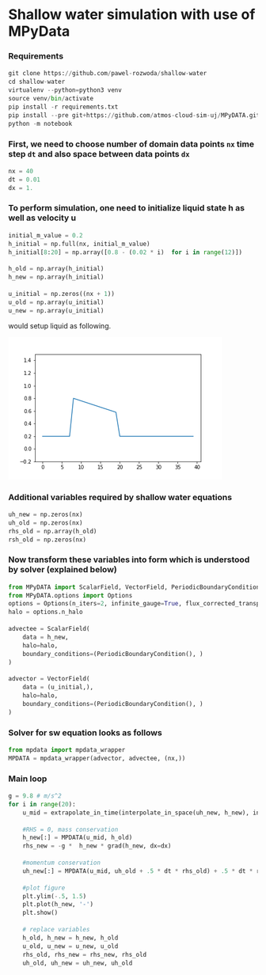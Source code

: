 # Shallow water simulation with use of MPyData

### Requirements
```python
git clone https://github.com/pawel-rozwoda/shallow-water
cd shallow-water
virtualenv --python=python3 venv
source venv/bin/activate
pip install -r requirements.txt
pip install --pre git+https://github.com/atmos-cloud-sim-uj/MPyDATA.git
python -m notebook
```

### First, we need to choose number of domain data points `nx` time step `dt` and also space between data points `dx`
```python
nx = 40
dt = 0.01
dx = 1.
```


### To perform simulation, one need to initialize liquid state h as well as velocity u 
```python
initial_m_value = 0.2
h_initial = np.full(nx, initial_m_value)
h_initial[8:20] = np.array([0.8 - (0.02 * i)  for i in range(12)])

h_old = np.array(h_initial)
h_new = np.array(h_initial)

u_initial = np.zeros((nx + 1))
u_old = np.array(u_initial)
u_new = np.array(u_initial)

```
would setup liquid as following.


![initial](figure.png "initial liquid state")


### Additional variables required by shallow water equations 
```python
uh_new = np.zeros(nx)
uh_old = np.zeros(nx)
rhs_old = np.array(h_old)
rsh_old = np.zeros(nx)
```

### Now transform these variables into form which is understood by solver (explained below)
```python
from MPyDATA import ScalarField, VectorField, PeriodicBoundaryCondition
from MPyDATA.options import Options
options = Options(n_iters=2, infinite_gauge=True, flux_corrected_transport=True)
halo = options.n_halo

advectee = ScalarField(
    data = h_new,
    halo=halo, 
    boundary_conditions=(PeriodicBoundaryCondition(), )
)

advector = VectorField(
    data = (u_initial,),
    halo=halo,
    boundary_conditions=(PeriodicBoundaryCondition(), )   
)
```

### Solver for sw equation looks as follows
```python
from mpdata import mpdata_wrapper
MPDATA = mpdata_wrapper(advector, advectee, (nx,))
```


### Main loop
```python 
g = 9.8 # m/s^2
for i in range(20):
    u_mid = extrapolate_in_time(interpolate_in_space(uh_new, h_new), interpolate_in_space(uh_old, h_old))
    
    #RHS = 0, mass conservation
    h_new[:] = MPDATA(u_mid, h_old)
    rhs_new = -g *  h_new * grad(h_new, dx=dx)

    #momentum conservation
    uh_new[:] = MPDATA(u_mid, uh_old + .5 * dt * rhs_old) + .5 * dt * rhs_new
    
    #plot figure
    plt.ylim(-.5, 1.5)
    plt.plot(h_new, '-')
    plt.show()
    
    # replace variables
    h_old, h_new = h_new, h_old
    u_old, u_new = u_new, u_old
    rhs_old, rhs_new = rhs_new, rhs_old
    uh_old, uh_new = uh_new, uh_old
```
